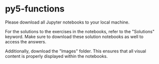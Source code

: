 # py5-functions

Please download all Jupyter notebooks to your local machine.

For the solutions to the exercises in the notebooks, refer to the "Solutions" keyword. Make sure to download these solution notebooks as well to access the answers.

Additionally, download the "Images" folder. This ensures that all visual content is properly displayed within the notebooks.